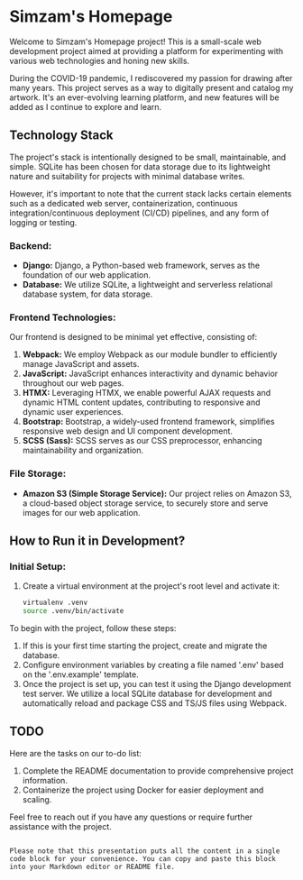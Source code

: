# Simzam's Homepage

Welcome to Simzam's Homepage project! This is a small-scale web development project aimed at providing a platform for experimenting with various web technologies and honing new skills.

During the COVID-19 pandemic, I rediscovered my passion for drawing after many years. This project serves as a way to digitally present and catalog my artwork. It's an ever-evolving learning platform, and new features will be added as I continue to explore and learn.

## Technology Stack

The project's stack is intentionally designed to be small, maintainable, and simple. SQLite has been chosen for data storage due to its lightweight nature and suitability for projects with minimal database writes.

However, it's important to note that the current stack lacks certain elements such as a dedicated web server, containerization, continuous integration/continuous deployment (CI/CD) pipelines, and any form of logging or testing.

### Backend:
- **Django:** Django, a Python-based web framework, serves as the foundation of our web application.
- **Database:** We utilize SQLite, a lightweight and serverless relational database system, for data storage.

### Frontend Technologies:
Our frontend is designed to be minimal yet effective, consisting of:
1. **Webpack:** We employ Webpack as our module bundler to efficiently manage JavaScript and assets.
2. **JavaScript:** JavaScript enhances interactivity and dynamic behavior throughout our web pages.
3. **HTMX:** Leveraging HTMX, we enable powerful AJAX requests and dynamic HTML content updates, contributing to responsive and dynamic user experiences.
4. **Bootstrap:** Bootstrap, a widely-used frontend framework, simplifies responsive web design and UI component development.
5. **SCSS (Sass):** SCSS serves as our CSS preprocessor, enhancing maintainability and organization.

### File Storage:
- **Amazon S3 (Simple Storage Service):** Our project relies on Amazon S3, a cloud-based object storage service, to securely store and serve images for our web application.

## How to Run it in Development?

### Initial Setup:
1. Create a virtual environment at the project's root level and activate it:
   ```bash
   virtualenv .venv
   source .venv/bin/activate
   ```

To begin with the project, follow these steps:

1. If this is your first time starting the project, create and migrate the database.
2. Configure environment variables by creating a file named '.env' based on the '.env.example' template.
3. Once the project is set up, you can test it using the Django development test server. We utilize a local SQLite database for development and automatically reload and package CSS and TS/JS files using Webpack.

## TODO

Here are the tasks on our to-do list:
1. Complete the README documentation to provide comprehensive project information.
2. Containerize the project using Docker for easier deployment and scaling.

Feel free to reach out if you have any questions or require further assistance with the project.
```

Please note that this presentation puts all the content in a single code block for your convenience. You can copy and paste this block into your Markdown editor or README file.
